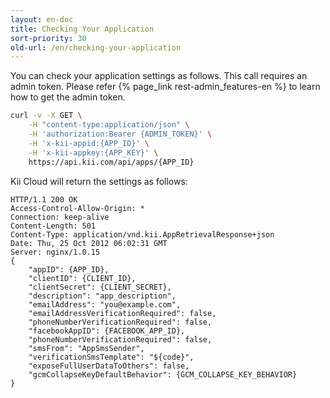 ```yaml
---
layout: en-doc
title: Checking Your Application
sort-priority: 30
old-url: /en/checking-your-application
---
```

You can check your application settings as follows. This call requires an admin token.  Please refer {% page_link rest-admin_features-en %} to learn how to get the admin token.

```sh
curl -v -X GET \
    -H "content-type:application/json" \
    -H 'authorization:Bearer {ADMIN_TOKEN}' \
    -H 'x-kii-appid:{APP_ID}' \
    -H 'x-kii-appkey:{APP_KEY}' \
    https://api.kii.com/api/apps/{APP_ID}
```

Kii Cloud will return the settings as follows:

```
HTTP/1.1 200 OK
Access-Control-Allow-Origin: *
Connection: keep-alive
Content-Length: 501
Content-Type: application/vnd.kii.AppRetrievalResponse+json
Date: Thu, 25 Oct 2012 06:02:31 GMT
Server: nginx/1.0.15
{
    "appID": {APP_ID},
    "clientID": {CLIENT_ID},
    "clientSecret": {CLIENT_SECRET},
    "description": "app_description",
    "emailAddress": "you@example.com",
    "emailAddressVerificationRequired": false,
    "phoneNumberVerificationRequired": false,
    "facebookAppID": {FACEBOOK_APP_ID},
    "phoneNumberVerificationRequired": false,
    "smsFrom": "AppSmsSender",
    "verificationSmsTemplate": "${code}",
    "exposeFullUserDataToOthers": false,
    "gcmCollapseKeyDefaultBehavior": {GCM_COLLAPSE_KEY_BEHAVIOR}
}
```
